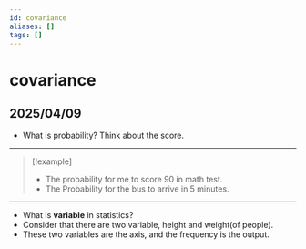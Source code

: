 ```yaml
---
id: covariance
aliases: []
tags: []
---
```


# covariance

## 2025/04/09
- What is probability? Think about the score.
---
> [!example]
> - The probability for me to score 90 in math test.
> - The Probability for the bus to arrive in 5 minutes.
---
- What is **variable** in statistics?
- Consider that there are two variable, height and weight(of people).
- These two variables are the axis, and the frequency is the output.
